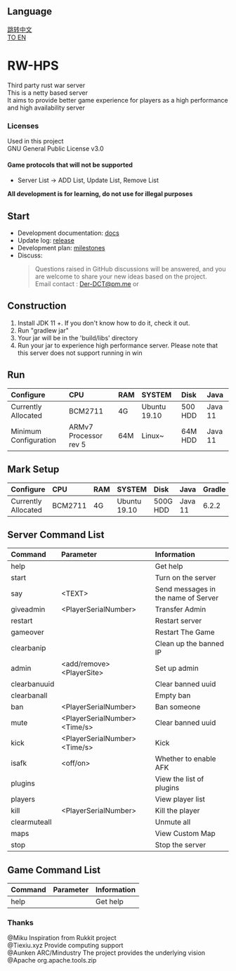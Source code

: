 ## Language  

[跳转中文](https://github.com/deng-rui/RW-HPS/blob/master/README.md)  
[TO EN](https://github.com/deng-rui/RW-HPS/blob/master/README-EN.md)  

# RW-HPS  
Third party rust war server  
This is a netty based server  
It aims to provide better game experience for players as a high performance and high availability server  

### Licenses
Used in this project  
GNU General Public License v3.0

#### Game protocols that will not be supported
- Server List -> ADD List, Update List, Remove List  

**All development is for learning, do not use for illegal purposes**  

## Start
- Development documentation: [docs](docs/README.md)  
- Update log: [release](https://github.com/deng-rui/RWHPS/releases)  
- Development plan: [milestones](https://github.com/deng-rui/RWHPS/milestones)  
- Discuss:
  > Questions raised in GitHub discussions will be answered, and you are welcome to share your new ideas based on the project.  
  > Email contact : Der-DCT@pm.me or  

## Construction
1. Install JDK 11 +. If you don't know how to do it, check it out.  
2. Run "gradlew jar"  
3. Your jar will be in the 'build/libs' directory  
4. Run your jar to experience high performance server. Please note that this server does not support running in win  

## Run

| Configure 		| CPU             | RAM 	| SYSTEM 			| Disk 	| Java      |
|:--- 		|:---             |:---     |:---           |:---       |:---       |
| Currently Allocated 	| BCM2711         | 4G      | Ubuntu 19.10  | 500 HDD  | Java 11   |
| Minimum Configuration 	| ARMv7 Processor rev 5  | 64M      | Linux~  | 64M HDD  | Java 11   |

## Mark Setup

| Configure 		| CPU             | RAM 	| SYSTEM 			| Disk 	| Java      | Gradle    |
|:--- 		|:---             |:--- 	|:--- 			|:---      	|:---       |:---       |
| Currently Allocated 	| BCM2711         | 4G 		| Ubuntu 19.10 	| 500G HDD 	| Java 11    | 6.2.2     |

## Server Command List

| Command 					 | Parameter 																						 | Information 									 |
|:--- 					 |:--- 																						 |:--- 									 |
| help 		              |                                                  										 | Get help 		 |
| start                  |                                                  										 | Turn on the server 						 |
| say 		      | &lt;TEXT&gt;                                                  										 | Send messages in the name of Server 				 |
| giveadmin                | &lt;PlayerSerialNumber&gt; 																 | Transfer Admin       		         |
| restart 			 | 																							 | Restart server 				 |
| gameover 				 |  	 | Restart The Game               				 |
| clearbanip          		 |                                                  										 | Clean up the banned IP               	 |
| admin          		 |&lt;add/remove&gt; &lt;PlayerSite&gt;                                                  										 | Set up admin               			 |
| clearbanuuid          		 |                               	   											 | Clear banned uuid               			 |
| clearbanall          		 |                               	   											 | Empty ban               			 |
| ban          		 | &lt;PlayerSerialNumber&gt;                                 	   											 | Ban someone               			 |
| mute          		 |  &lt;PlayerSerialNumber&gt;  &lt;Time/s&gt;                             	   											 | Clear banned uuid               			 |
| kick          		 |  &lt;PlayerSerialNumber&gt;  &lt;Time/s&gt;                             	   											 | Kick               			 |
| isafk          		 |  &lt;off/on&gt;                             	   											 | Whether to enable AFK               			 |
| plugins          		 |                               	   											 | View the list of plugins               			 |
| players          		 |                               	   											 | View player list               			 |
| kill          		 | &lt;PlayerSerialNumber&gt;                             	   											 | Kill the player               			 |
| clearmuteall          		 |                               	   											 | Unmute all               			 |
| maps          		 |                               	   											 | View Custom Map               			 |
| stop          		 |                               	   											 | Stop the server               			 |


## Game Command List

| Command 			| Parameter 												 | Information 										 |
|:---           |:--- 												 |:--- 										 |
| help      |   | Get help 									 |

### Thanks  
@Miku Inspiration from Rukkit project  
@Tiexiu.xyz Provide computing support  
@Aunken ARC/Mindustry The project provides the underlying vision  
@Apache org.apache.tools.zip  
